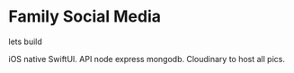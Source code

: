 # Family Social Media

lets build

iOS native SwiftUI.
API node express mongodb.
Cloudinary to host all pics.
